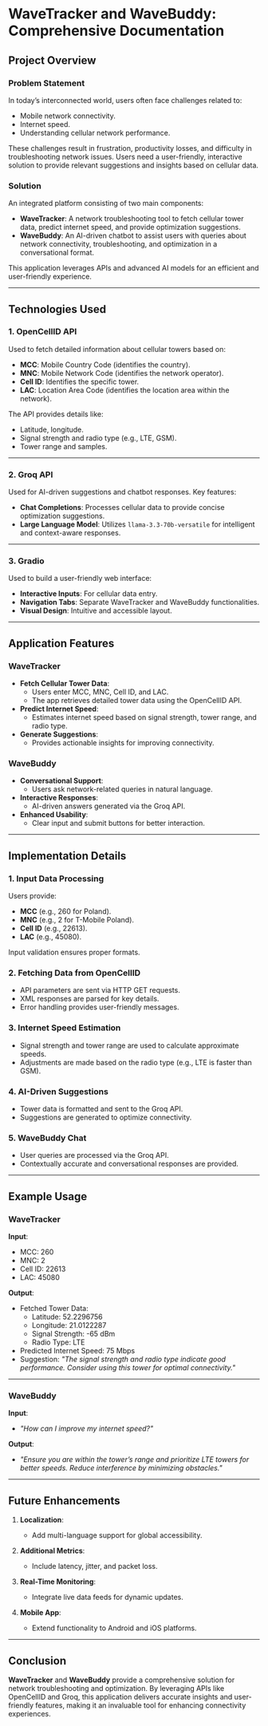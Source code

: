 # WaveTracker and WaveBuddy: Comprehensive Documentation

## Project Overview

### **Problem Statement**
In today’s interconnected world, users often face challenges related to:
- Mobile network connectivity.
- Internet speed.
- Understanding cellular network performance.

These challenges result in frustration, productivity losses, and difficulty in troubleshooting network issues. Users need a user-friendly, interactive solution to provide relevant suggestions and insights based on cellular data.

### **Solution**
An integrated platform consisting of two main components:
- **WaveTracker**: A network troubleshooting tool to fetch cellular tower data, predict internet speed, and provide optimization suggestions.
- **WaveBuddy**: An AI-driven chatbot to assist users with queries about network connectivity, troubleshooting, and optimization in a conversational format.

This application leverages APIs and advanced AI models for an efficient and user-friendly experience.

---

## Technologies Used

### **1. OpenCellID API**
Used to fetch detailed information about cellular towers based on:
- **MCC**: Mobile Country Code (identifies the country).
- **MNC**: Mobile Network Code (identifies the network operator).
- **Cell ID**: Identifies the specific tower.
- **LAC**: Location Area Code (identifies the location area within the network).

The API provides details like:
- Latitude, longitude.
- Signal strength and radio type (e.g., LTE, GSM).
- Tower range and samples.

---

### **2. Groq API**
Used for AI-driven suggestions and chatbot responses. Key features:
- **Chat Completions**: Processes cellular data to provide concise optimization suggestions.
- **Large Language Model**: Utilizes `llama-3.3-70b-versatile` for intelligent and context-aware responses.

---

### **3. Gradio**
Used to build a user-friendly web interface:
- **Interactive Inputs**: For cellular data entry.
- **Navigation Tabs**: Separate WaveTracker and WaveBuddy functionalities.
- **Visual Design**: Intuitive and accessible layout.

---

## Application Features

### **WaveTracker**
- **Fetch Cellular Tower Data**:
  - Users enter MCC, MNC, Cell ID, and LAC.
  - The app retrieves detailed tower data using the OpenCellID API.
- **Predict Internet Speed**:
  - Estimates internet speed based on signal strength, tower range, and radio type.
- **Generate Suggestions**:
  - Provides actionable insights for improving connectivity.

### **WaveBuddy**
- **Conversational Support**:
  - Users ask network-related queries in natural language.
- **Interactive Responses**:
  - AI-driven answers generated via the Groq API.
- **Enhanced Usability**:
  - Clear input and submit buttons for better interaction.

---

## Implementation Details

### **1. Input Data Processing**
Users provide:
- **MCC** (e.g., 260 for Poland).
- **MNC** (e.g., 2 for T-Mobile Poland).
- **Cell ID** (e.g., 22613).
- **LAC** (e.g., 45080).

Input validation ensures proper formats.

### **2. Fetching Data from OpenCellID**
- API parameters are sent via HTTP GET requests.
- XML responses are parsed for key details.
- Error handling provides user-friendly messages.

### **3. Internet Speed Estimation**
- Signal strength and tower range are used to calculate approximate speeds.
- Adjustments are made based on the radio type (e.g., LTE is faster than GSM).

### **4. AI-Driven Suggestions**
- Tower data is formatted and sent to the Groq API.
- Suggestions are generated to optimize connectivity.

### **5. WaveBuddy Chat**
- User queries are processed via the Groq API.
- Contextually accurate and conversational responses are provided.

---

## Example Usage

### **WaveTracker**
**Input**:
- MCC: 260
- MNC: 2
- Cell ID: 22613
- LAC: 45080

**Output**:
- Fetched Tower Data:
  - Latitude: 52.2296756
  - Longitude: 21.0122287
  - Signal Strength: -65 dBm
  - Radio Type: LTE
- Predicted Internet Speed: 75 Mbps
- Suggestion: *"The signal strength and radio type indicate good performance. Consider using this tower for optimal connectivity."*

---

### **WaveBuddy**
**Input**:
- *"How can I improve my internet speed?"*

**Output**:
- *"Ensure you are within the tower’s range and prioritize LTE towers for better speeds. Reduce interference by minimizing obstacles."*

---

## Future Enhancements

1. **Localization**:
   - Add multi-language support for global accessibility.

2. **Additional Metrics**:
   - Include latency, jitter, and packet loss.

3. **Real-Time Monitoring**:
   - Integrate live data feeds for dynamic updates.

4. **Mobile App**:
   - Extend functionality to Android and iOS platforms.

---

## Conclusion

**WaveTracker** and **WaveBuddy** provide a comprehensive solution for network troubleshooting and optimization. By leveraging APIs like OpenCellID and Groq, this application delivers accurate insights and user-friendly features, making it an invaluable tool for enhancing connectivity experiences.
